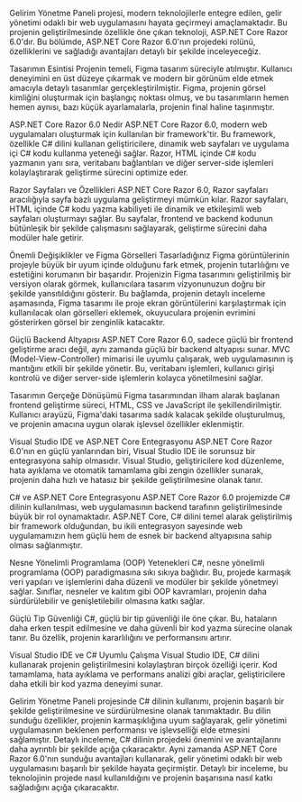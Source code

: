 Gelirim Yönetme Paneli projesi, modern teknolojilerle entegre edilen, gelir yönetimi odaklı bir web uygulamasını hayata geçirmeyi amaçlamaktadır. Bu projenin geliştirilmesinde özellikle öne çıkan teknoloji, ASP.NET Core Razor 6.0'dır. Bu bölümde, ASP.NET Core Razor 6.0'nın projedeki rolünü, özelliklerini ve sağladığı avantajları detaylı bir şekilde inceleyeceğiz.

Tasarımın Esintisi Projenin temeli, Figma tasarım süreciyle atılmıştır. Kullanıcı deneyimini en üst düzeye çıkarmak ve modern bir görünüm elde etmek amacıyla detaylı tasarımlar gerçekleştirilmiştir. Figma, projenin görsel kimliğini oluşturmak için başlangıç noktası olmuş, ve bu tasarımların hemen hemen aynısı, bazı küçük ayarlamalarla, projenin final haline taşınmıştır.

ASP.NET Core Razor 6.0 Nedir ASP.NET Core Razor 6.0, modern web uygulamaları oluşturmak için kullanılan bir framework'tir. Bu framework, özellikle C# dilini kullanan geliştiricilere, dinamik web sayfaları ve uygulama içi C# kodu kullanma yeteneği sağlar. Razor, HTML içinde C# kodu yazmanın yanı sıra, veritabanı bağlantıları ve diğer server-side işlemleri kolaylaştırarak geliştirme sürecini optimize eder.

Razor Sayfaları ve Özellikleri ASP.NET Core Razor 6.0, Razor sayfaları aracılığıyla sayfa bazlı uygulama geliştirmeyi mümkün kılar. Razor sayfaları, HTML içinde C# kodu yazma kabiliyeti ile dinamik ve etkileşimli web sayfaları oluşturmayı sağlar. Bu sayfalar, frontend ve backend kodunun bütünleşik bir şekilde çalışmasını sağlayarak, geliştirme sürecini daha modüler hale getirir.

Önemli Değişiklikler ve Figma Görselleri Tasarladığınız Figma görüntülerinin projeyle büyük bir uyum içinde olduğunu fark etmek, projenin tutarlılığını ve estetiğini korumanın bir başarıdır. Projenizin Figma tasarımını geliştirilmiş bir versiyon olarak görmek, kullanıcılara tasarım vizyonunuzun doğru bir şekilde yansıtıldığını gösterir. Bu bağlamda, projenin detaylı inceleme aşamasında, Figma tasarımı ile proje ekran görüntülerini karşılaştırmak için kullanılacak olan görselleri eklemek, okuyuculara projenin evrimini gösterirken görsel bir zenginlik katacaktır.

Güçlü Backend Altyapısı ASP.NET Core Razor 6.0, sadece güçlü bir frontend geliştirme aracı değil, aynı zamanda güçlü bir backend altyapısı sunar. MVC (Model-View-Controller) mimarisi ile uyumlu çalışarak, web uygulamasının iş mantığını etkili bir şekilde yönetir. Bu, veritabanı işlemleri, kullanıcı girişi kontrolü ve diğer server-side işlemlerin kolayca yönetilmesini sağlar.

Tasarımın Gerçeğe Dönüşümü Figma tasarımından ilham alarak başlanan frontend geliştirme süreci, HTML, CSS ve JavaScript ile şekillendirilmiştir. Kullanıcı arayüzü, Figma'daki tasarıma sadık kalacak şekilde oluşturulmuş, ve projenin amacına uygun olarak işlevsel özellikler eklenmiştir.

Visual Studio IDE ve ASP.NET Core Entegrasyonu ASP.NET Core Razor 6.0'nın en güçlü yanlarından biri, Visual Studio IDE ile sorunsuz bir entegrasyona sahip olmasıdır. Visual Studio, geliştiricilere kod düzenleme, hata ayıklama ve otomatik tamamlama gibi zengin özellikler sunarak, projenin daha hızlı ve hatasız bir şekilde geliştirilmesine olanak tanır.

C# ve ASP.NET Core Entegrasyonu ASP.NET Core Razor 6.0 projemizde C# dilinin kullanılması, web uygulamasının backend tarafının geliştirilmesinde büyük bir rol oynamaktadır. ASP.NET Core, C# dilini temel alarak geliştirilmiş bir framework olduğundan, bu ikili entegrasyon sayesinde web uygulamamızın hem güçlü hem de esnek bir backend altyapısına sahip olması sağlanmıştır.

Nesne Yönelimli Programlama (OOP) Yetenekleri C#, nesne yönelimli programlama (OOP) paradigmasına sıkı sıkıya bağlıdır. Bu, projede karmaşık veri yapıları ve işlemlerini daha düzenli ve modüler bir şekilde yönetmeyi sağlar. Sınıflar, nesneler ve kalıtım gibi OOP kavramları, projenin daha sürdürülebilir ve genişletilebilir olmasına katkı sağlar.

Güçlü Tip Güvenliği C#, güçlü bir tip güvenliği ile öne çıkar. Bu, hataların daha erken tespit edilmesine ve daha güvenli bir kod yazma sürecine olanak tanır. Bu özellik, projenin kararlılığını ve performansını artırır.

Visual Studio IDE ve C# Uyumlu Çalışma Visual Studio IDE, C# dilini kullanarak projenin geliştirilmesini kolaylaştıran birçok özelliği içerir. Kod tamamlama, hata ayıklama ve performans analizi gibi araçlar, geliştiricilere daha etkili bir kod yazma deneyimi sunar.

Gelirim Yönetme Paneli projesinde C# dilinin kullanımı, projenin başarılı bir şekilde geliştirilmesine ve sürdürülmesine olanak tanımaktadır. Bu dilin sunduğu özellikler, projenin karmaşıklığına uyum sağlayarak, gelir yönetimi uygulamasının beklenen performansı ve işlevselliği elde etmesini sağlamıştır. Detaylı inceleme, C# dilinin projedeki önemini ve avantajlarını daha ayrıntılı bir şekilde açığa çıkaracaktır. Ayni zamanda ASP.NET Core Razor 6.0'nın sunduğu avantajları kullanarak, gelir yönetimi odaklı bir web uygulamasını başarılı bir şekilde hayata geçirmiştir. Detaylı bir inceleme, bu teknolojinin projede nasıl kullanıldığını ve projenin başarısına nasıl katkı sağladığını açığa çıkaracaktır.
